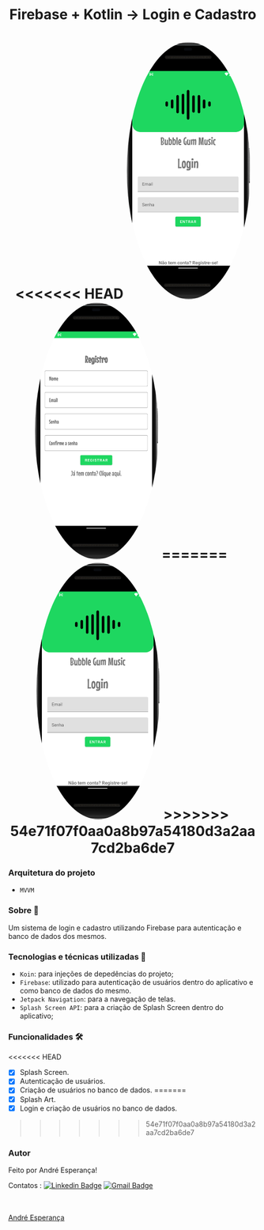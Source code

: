 <h1 align="center">Firebase + Kotlin -> Login e Cadastro</h1>


<h1 align="center">
<<<<<<< HEAD
  <img style="border-radius: 50%;" src="./assets/loginScreen.png" width="250px;" alt=""/>
  <img style="border-radius: 50%;" src="./assets/registerScreen.png" width="250px;" alt=""/>
=======
  <img style="border-radius: 50%;" src="./assets/splashScreen.png" width="250px;" alt=""/>
  <img style="border-radius: 50%;" src="./assets/loginScreen.png" width="250px;" alt=""/>
>>>>>>> 54e71f07f0aa0a8b97a54180d3a2aa7cd2ba6de7
  </h1>
  
### Arquitetura do projeto 
- `MVVM`

### Sobre :book:
 Um sistema de login e cadastro utilizando Firebase para autenticação e banco de dados dos mesmos.
 
 
 ### Tecnologias e técnicas utilizadas :rocket:
 
 - `Koin`: para injeções de depedências do projeto;
 - `Firebase`: utilizado para autenticação de usuários dentro do aplicativo e como banco de dados do mesmo. 
 - `Jetpack Navigation`: para a navegação de telas.
 - `Splash Screen API`: para a criação de Splash Screen dentro do aplicativo;
 
 ### Funcionalidades 🛠

<<<<<<< HEAD
- [x] Splash Screen.
- [x] Autenticação de usuários.
- [x] Criação de usuários no banco de dados.
=======
- [x] Splash Art.
- [x] Login e criação de usuários no banco de dados.
>>>>>>> 54e71f07f0aa0a8b97a54180d3a2aa7cd2ba6de7

### Autor

Feito por André Esperança!

Contatos :
[![Linkedin Badge](https://img.shields.io/badge/-André-blue?style=flat-square&logo=Linkedin&logoColor=white&link=https://www.linkedin.com/in/andr%C3%A9-esperan%C3%A7a-34021a235/)](https://www.linkedin.com/in/andr%C3%A9-esperan%C3%A7a-34021a235/) 
[![Gmail Badge](https://img.shields.io/badge/-andreluizesperancacorreia@gmail.com-c14438?style=flat-square&logo=Gmail&logoColor=white&link=mailto:andreesperanca2010@gmail.com)](mailto:andreluizesperancacorreia@gmail.com)

<a href="https://github.com/andreesperanca">
 <br /> 
 <img style="border-radius: 50%;" src="https://avatars.githubusercontent.com/andreesperanca" width="100px;" alt=""/>
 <br />
  <a href="https://github.com/andreesperanca" title="">André Esperança</a>
